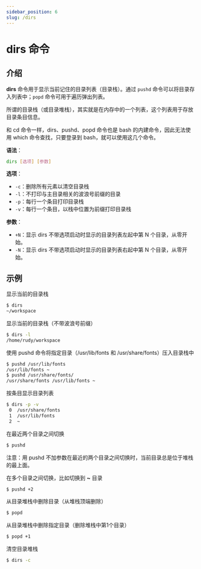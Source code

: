 ```yaml
---
sidebar_position: 6
slug: /dirs
---
```


# dirs 命令



## 介绍

**dirs** 命令用于显示当前记住的目录列表（目录栈）。通过 `pushd` 命令可以将目录存入列表中；`popd` 命令可用于遍历弹出列表。

所谓的目录栈（或目录堆栈），其实就是在内存中的一个列表，这个列表用于存放目录条目信息。

和 cd 命令一样，dirs、pushd、popd 命令也是 bash 的内建命令，因此无法使用 which 命令查找，只要登录到 bash，就可以使用这几个命令。

**语法**：

```bash
dirs [选项] [参数]
```

**选项**：

- `-c`：删除所有元素以清空目录栈
- `-l`：不打印与主目录相关的波浪号前缀的目录
- `-p`：每行一个条目打印目录栈
- `-v`：每行一个条目，以栈中位置为前缀打印目录栈

**参数**：

- `+N`：显示 dirs 不带选项启动时显示的目录列表左起中第 N 个目录，从零开始。
- `-N`：显示 dirs 不带选项启动时显示的目录列表右起中第 N 个目录，从零开始。

## 示例

显示当前的目录栈

```bash
$ dirs
~/workspace
```

显示当前的目录栈（不带波浪号前缀）

```bash
$ dirs -l
/home/rudy/workspace
```

使用 pushd 命令将指定目录（/usr/lib/fonts 和 /usr/share/fonts）压入目录栈中

```bash
$ pushd /usr/lib/fonts
/usr/lib/fonts ~
$ pushd /usr/share/fonts/
/usr/share/fonts /usr/lib/fonts ~
```

按条目显示目录列表

```bash
$ dirs -p -v
 0  /usr/share/fonts
 1  /usr/lib/fonts
 2  ~
```

在最近两个目录之间切换

```bash
$ pushd
```

注意：用 pushd 不加参数在最近的两个目录之间切换时，当前目录总是位于堆栈的最上面。

在多个目录之间切换，比如切换到 **~** 目录

```bash
$ pushd +2
```

从目录堆栈中删除目录（从堆栈顶端删除）

```bash
$ popd 
```

从目录堆栈中删除指定目录（删除堆栈中第1个目录）

```bash
$ popd +1
```

清空目录堆栈

```bash
$ dirs -c
```




